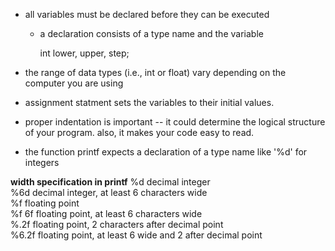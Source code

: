 
- all variables must be declared before they can be executed
    - a declaration consists of a type name and the variable

        int lower, upper, step; 

- the range of data types (i.e., int or float) vary depending on the computer you are using
- assignment statment sets the variables to their initial values.
- proper indentation is important -- it could determine the logical structure of your program. also, it makes your code easy to read. 
- the function printf expects a declaration of a type name like '%d' for integers 

**width specification in printf**
    %d decimal integer<br>
    %6d decimal integer, at least 6 characters wide<br>
    %f floating point<br>
    %f 6f floating point, at least 6 characters wide<br>
    %.2f floating point, 2 characters after decimal point<br>
    %6.2f floating point, at least 6 wide and 2 after decimal point